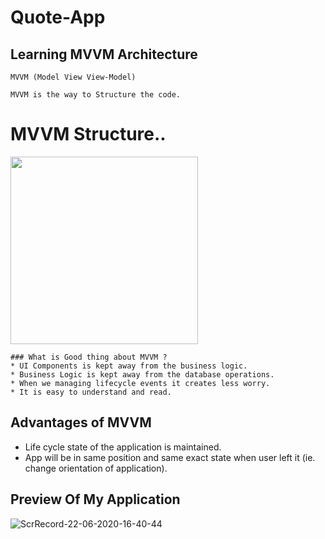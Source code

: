 # Quote-App

## Learning MVVM Architecture

```
MVVM (Model View View-Model)

MVVM is the way to Structure the code.
```

# MVVM Structure..
  <img src="https://user-images.githubusercontent.com/54014998/85280605-13eb9b00-b4a6-11ea-8a1e-c09a8d4c3390.png" height="300" width="300">


```
### What is Good thing about MVVM ?
* UI Components is kept away from the business logic.
* Business Logic is kept away from the database operations.
* When we managing lifecycle events it creates less worry.
* It is easy to understand and read.
```

## Advantages of MVVM 
* Life cycle state of the application is maintained.
* App will be in same position and same exact state when user left it (ie. change orientation of application).

## Preview Of My Application 


![ScrRecord-22-06-2020-16-40-44](https://user-images.githubusercontent.com/54014998/85283682-65e2ef80-b4ab-11ea-866a-3840e063eb29.GIF)

